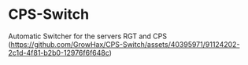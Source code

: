 # CPS-Switch
Automatic Switcher for the servers RGT and CPS
(https://github.com/GrowHax/CPS-Switch/assets/40395971/91124202-2c1d-4f81-b2b0-12976f6f648c)
